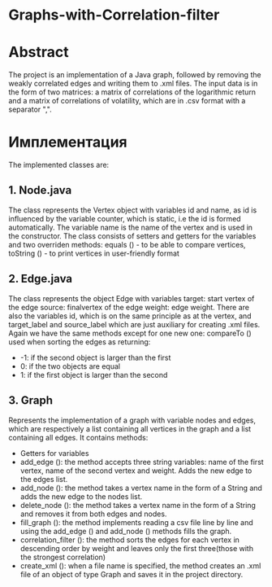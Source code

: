 # Graphs-with-Correlation-filter

# Abstract
The project is an implementation of a Java graph, followed by removing the weakly correlated edges and writing them to .xml files.
The input data is in the form of two matrices: a matrix of correlations of the logarithmic return and a matrix of correlations of volatility, which are in .csv format with a separator ",".
# Имплементация
The implemented classes are:
## 1. Node.java
The class represents the Vertex object with variables id and name, as id is influenced by the variable counter, which is static, i.e the id is formed automatically. The variable name is the name of the vertex and is used in the constructor. The class consists of setters and getters for the variables and two overriden methods: equals () - to be able to compare vertices, toString () - to print vertices in user-friendly format
## 2. Edge.java
The class represents the object Edge with variables 
target: start vertex of the edge
source: finalvertex of the edge
weight: edge weight. 
There are also the variables id, which is on the same principle as at the vertex, and target_label and source_label which are just auxiliary for creating .xml files. Again we have the same methods except for one new one: 
compareTo () used when sorting the edges as returning:
- -1: if the second object is larger than the first
- 0: if the two objects are equal
- 1: if the first object is larger than the second
## 3. Graph
Represents the implementation of a graph with variable nodes and edges, which are respectively a list containing all vertices in the graph and a list containing all edges. It contains methods:
- Getters for variables
- add_edge (): the method accepts three string variables: name of the first vertex, name of the second vertex and weight. Adds the new edge to the edges list.
- add_node (): the method takes a vertex name in the form of a String and adds the new edge to the nodes list.
- delete_node (): the method takes a vertex name in the form of a String and removes it from both edges and nodes.
- fill_graph (): the method implements reading a csv file line by line and using the add_edge () and add_node () methods fills the graph.
- correlation_filter (): the method sorts the edges for each vertex in descending order by weight and leaves only the first three(those with the strongest correlation)
- create_xml (): when a file name is specified, the method creates an .xml file of an object of type Graph and saves it in the project directory.
